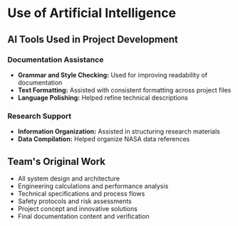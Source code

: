 # Use of Artificial Intelligence

## AI Tools Used in Project Development

### Documentation Assistance
- **Grammar and Style Checking:** Used for improving readability of documentation
- **Text Formatting:** Assisted with consistent formatting across project files
- **Language Polishing:** Helped refine technical descriptions

### Research Support
- **Information Organization:** Assisted in structuring research materials
- **Data Compilation:** Helped organize NASA data references

## Team's Original Work
- All system design and architecture
- Engineering calculations and performance analysis
- Technical specifications and process flows
- Safety protocols and risk assessments
- Project concept and innovative solutions
- Final documentation content and verification

